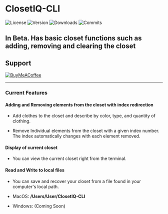 # ClosetIQ-CLI

![License](https://img.shields.io/github/license/BlueberryTechnologies/ClosetIQ-CLI)
![Version](https://img.shields.io/github/v/release/BlueberryTechnologies/ClosetIQ-CLI)
![Downloads](https://img.shields.io/github/downloads/BlueberryTechnologies/ClosetIQ-CLI/total)
![Commits](https://img.shields.io/github/commit-activity/m/BlueberryTechnologies/ClosetIQ-CLI)

## In Beta. Has basic closet functions such as adding, removing and clearing the closet

## Support

[![BuyMeACoffee](https://img.shields.io/badge/Buy%20Me%20a%20Coffee-ffdd00?style=flat&logo=buy-me-a-coffee&logoColor=black)](https://www.buymeacoffee.com/blueberrytech)

---

### Current Features

#### Adding and Removing elements from the closet with index redirection

- Add clothes to the closet and describe by color, type, and quantity of clothing.

- Remove Individual elements from the closet with a given index number. The index automatically changes with each element removed.

#### Display of current closet

- You can view the current closet right from the terminal.

#### Read and Write to local files

- You can save and recover your closet from a file found in your computer's local path.

- MacOS: <b>/Users/User/ClosetIQ-CLI</b>
- Windows: (Coming Soon)
